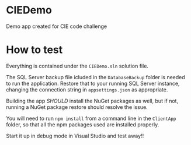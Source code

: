 # CIEDemo
Demo app created for CIE code challenge

# How to test
Everything is contained under the `CIEDemo.sln` solution file.

The SQL Server backup file icluded in the `DatabaseBackup` folder is needed to run the application. Restore that to your running SQL Server instance, changing the connection string in `appsettings.json` as appropriate.

Building the app *SHOULD* install the NuGet packages as well, but if not, running a NuGet package restore should resolve the issue.

You will need to run `npm install` from a command line in the `ClientApp` folder, so that all the npm packages used are installed properly.

Start it up in debug mode in Visual Studio and test away!!
